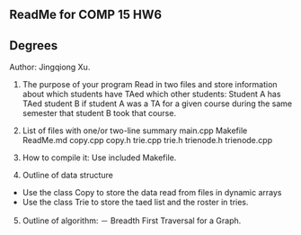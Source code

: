 ## ReadMe for COMP 15 HW6
## Degrees

Author: Jingqiong Xu.

1.  The purpose of your program
Read in two files and store information about which students have TAed which other students: Student A has TAed student B if student
A was a TA for a given course during the same semester that student B took that course.

2.  List of files with one/or two-line summary
main.cpp Makefile ReadMe.md copy.cpp copy.h trie.cpp trie.h trienode.h trienode.cpp

3.  How to compile it: 
Use included Makefile.

4.  Outline of data structure
- Use the class Copy to store the data read from files in dynamic arrays
- Use the class Trie to store the taed list and the roster in tries.

5.  Outline of algorithm:
－ Breadth First Traversal for a Graph.
